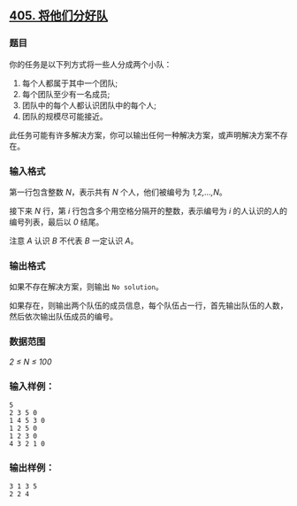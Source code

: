 ## [405. 将他们分好队](https://www.acwing.com/problem/content/407/)

### 题目

你的任务是以下列方式将一些人分成两个小队：

1. 每个人都属于其中一个团队;
2. 每个团队至少有一名成员;
3. 团队中的每个人都认识团队中的每个人;
4. 团队的规模尽可能接近。

此任务可能有许多解决方案，你可以输出任何一种解决方案，或声明解决方案不存在。

### 输入格式

第一行包含整数 *N*，表示共有 *N* 个人，他们被编号为 *1,2,…,N*。

接下来 *N* 行，第 *i* 行包含多个用空格分隔开的整数，表示编号为 *i* 的人认识的人的编号列表，最后以 *0* 结尾。

注意 *A* 认识 *B* 不代表 *B* 一定认识 *A*。

### 输出格式

如果不存在解决方案，则输出 `No solution`。

如果存在，则输出两个队伍的成员信息，每个队伍占一行，首先输出队伍的人数，然后依次输出队伍成员的编号。

### 数据范围

*2 ≤ N ≤ 100*

### 输入样例：

```
5
2 3 5 0
1 4 5 3 0
1 2 5 0
1 2 3 0
4 3 2 1 0
```

### 输出样例：

```
3 1 3 5
2 2 4
```
